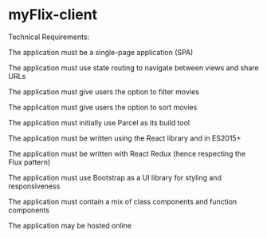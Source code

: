 # myFlix-client

Technical Requirements:

The application must be a single-page application (SPA)

The application must use state routing to navigate between views and share URLs

The application must give users the option to filter movies

The application must give users the option to sort movies

The application must initially use Parcel as its build tool

The application must be written using the React library and in ES2015+

The application must be written with React Redux (hence respecting the Flux pattern)

The application must use Bootstrap as a UI library for styling and responsiveness

The application must contain a mix of class components and function components

The application may be hosted online

